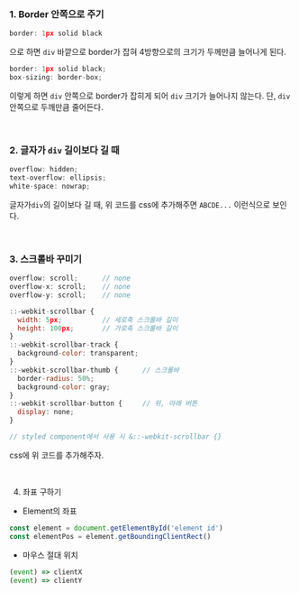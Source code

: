 ### 1. Border 안쪽으로 주기
``` Javascript
border: 1px solid black
```
으로 하면 ```div``` 바깥으로 border가 잡혀 4방향으로의 크기가 두께만큼 늘어나게 된다.
``` Javascript
border: 1px solid black;
box-sizing: border-box;
```
이렇게 하면  ```div``` 안쪽으로 border가 잡히게 되어 ```div``` 크기가 늘어나지 않는다. 단, ```div``` 안쪽으로 두깨만큼 줄어든다.

<br/>

### 2. 글자가 ```div``` 길이보다 길 때
``` Javascript
overflow: hidden;
text-overflow: ellipsis;
white-space: nowrap;
```
글자가```div```의 길이보다 길 때, 위 코드를 css에 추가해주면 ```ABCDE...``` 이런식으로 보인다.

<br/>

### 3. 스크롤바 꾸미기
``` Javascript
overflow: scroll;      // none
overflow-x: scroll;    // none
overflow-y: scroll;    // none

::-webkit-scrollbar {
  width: 5px;          // 세로축 스크롤바 길이 
  height: 100px;       // 가로축 스크롤바 길이
}
::-webkit-scrollbar-track {
  background-color: transparent;
}
::-webkit-scrollbar-thumb {      // 스크롤바
  border-radius: 50%;  
  background-color: gray;
}
::-webkit-scrollbar-button {     // 위, 아래 버튼
  display: none;       
}

// styled component에서 사용 시 &::-webkit-scrollbar {}
```
css에 위 코드를 추가해주자.

<br/>

4. 좌표 구하기
* Element의 좌표
``` Javascript
const element = document.getElementById('element id')
const elementPos = element.getBoundingClientRect()
```
* 마우스 절대 위치
``` Javascript
(event) => clientX
(event) => clientY
```
